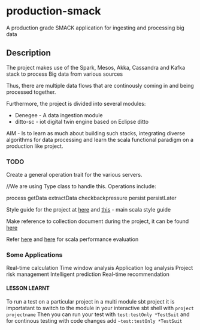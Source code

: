 # production-smack
A production grade SMACK application for ingesting and processing big data


## Description
The project makes use of the Spark, Mesos, Akka, Cassandra and Kafka stack to process Big data from various sources

Thus, there are multiple data flows that are continously coming in and being processed together.

Furthermore, the project is divided into several modules:
- Denegee - A data ingestion module
- ditto-sc - iot digital twin engine based on Eclipse ditto


AIM - Is to learn as much about building such stacks, integrating diverse algorithms for data processing and learn the scala functional paradigm on a production like
project.

### TODO
Create a general operation trait for the various servers.

//We are using Type class to handle this.
Operations include:

process
getData
extractData
checkbackpressure
persist
persistLater


Style guide for the project at [here](http://twitter.github.io/effectivescala/)
and [this](https://docs.scala-lang.org/style/) - main scala style guide

Make reference to collection document during the project, it can be found
[here](https://www.scala-lang.org/docu/files/collections-api/collections.html)


Refer [here](http://www.lihaoyi.com/post/BenchmarkingScalaCollections.html) and
[here](http://www.scala-lang.org/docu/files/collections-api/collections_40.html)
for scala performance evaluation


### Some Applications
Real-time calculation
Time window analysis
Application log analysis
Project risk management
Intelligent prediction
Real-time recommendation



#### LESSON LEARNT
To run a test on a particular project in a multi module sbt project it is importatant
to switch to the module in your interactive sbt shell with `project projectname`
Then you can run your test with `test:testOnly *TestSuit` and for continous
testing with code changes add `~test:testOnly *TestSuit`

